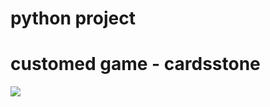 # python project
# customed game - cardsstone
<img src="https://github.com/dh1010a/cardsstone/issues/1#issue-1276113980"></img>
